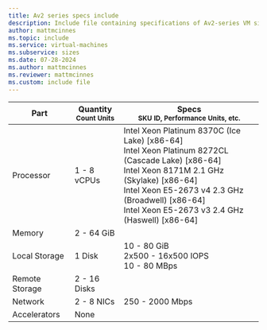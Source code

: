 ```yaml
---
title: Av2 series specs include
description: Include file containing specifications of Av2-series VM sizes.
author: mattmcinnes
ms.topic: include
ms.service: virtual-machines
ms.subservice: sizes
ms.date: 07-28-2024
ms.author: mattmcinnes
ms.reviewer: mattmcinnes
ms.custom: include file
---
```

| Part | Quantity <br><sup>Count Units | Specs <br><sup>SKU ID, Performance Units, etc.  |
|---|---|---|
| Processor      | 1 - 8 vCPUs       | Intel Xeon Platinum 8370C (Ice Lake) [x86-64] <br>Intel Xeon Platinum 8272CL (Cascade Lake) [x86-64] <br>Intel Xeon 8171M 2.1 GHz (Skylake) [x86-64] <br>Intel Xeon E5-2673 v4 2.3 GHz (Broadwell) [x86-64] <br>Intel Xeon E5-2673 v3 2.4 GHz (Haswell) [x86-64]                                                 |
| Memory         | 2 - 64 GiB          |                                                    |
| Local Storage  | 1 Disk     | 10 - 80 GiB <br> 2x500 - 16x500 IOPS <br>10 - 80 MBps|
| Remote Storage | 2 - 16 Disks    |                     |
| Network        | 2 - 8 NICs          | 250 - 2000 Mbps                                            |
| Accelerators   | None              |                                                     |
